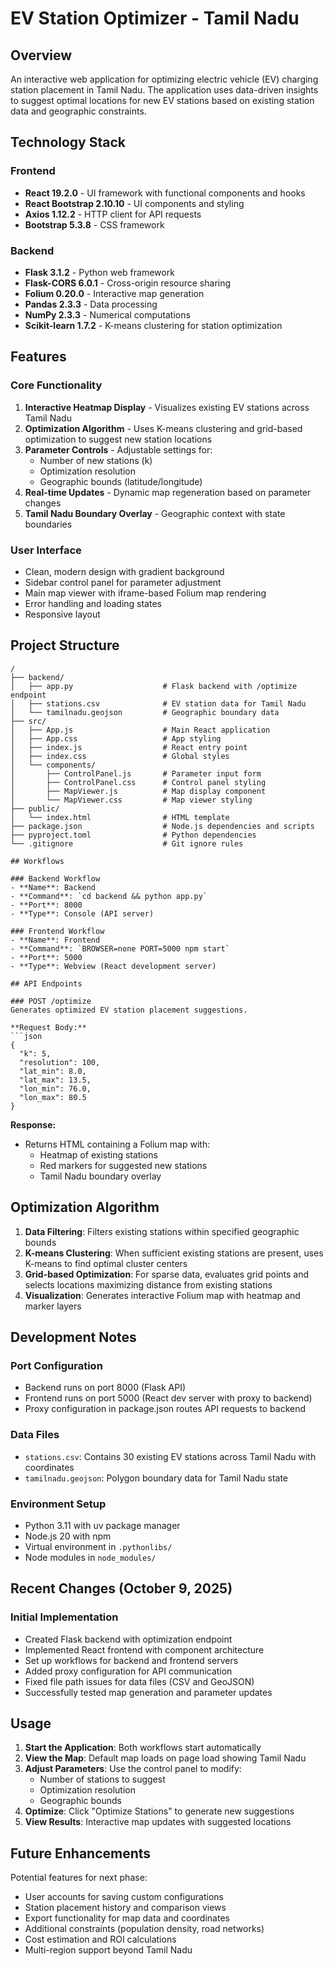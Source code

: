 # EV Station Optimizer - Tamil Nadu

## Overview
An interactive web application for optimizing electric vehicle (EV) charging station placement in Tamil Nadu. The application uses data-driven insights to suggest optimal locations for new EV stations based on existing station data and geographic constraints.

## Technology Stack

### Frontend
- **React 19.2.0** - UI framework with functional components and hooks
- **React Bootstrap 2.10.10** - UI components and styling
- **Axios 1.12.2** - HTTP client for API requests
- **Bootstrap 5.3.8** - CSS framework

### Backend
- **Flask 3.1.2** - Python web framework
- **Flask-CORS 6.0.1** - Cross-origin resource sharing
- **Folium 0.20.0** - Interactive map generation
- **Pandas 2.3.3** - Data processing
- **NumPy 2.3.3** - Numerical computations
- **Scikit-learn 1.7.2** - K-means clustering for station optimization

## Features

### Core Functionality
1. **Interactive Heatmap Display** - Visualizes existing EV stations across Tamil Nadu
2. **Optimization Algorithm** - Uses K-means clustering and grid-based optimization to suggest new station locations
3. **Parameter Controls** - Adjustable settings for:
   - Number of new stations (k)
   - Optimization resolution
   - Geographic bounds (latitude/longitude)
4. **Real-time Updates** - Dynamic map regeneration based on parameter changes
5. **Tamil Nadu Boundary Overlay** - Geographic context with state boundaries

### User Interface
- Clean, modern design with gradient background
- Sidebar control panel for parameter adjustment
- Main map viewer with iframe-based Folium map rendering
- Error handling and loading states
- Responsive layout

## Project Structure

```
/
├── backend/
│   ├── app.py                    # Flask backend with /optimize endpoint
│   ├── stations.csv              # EV station data for Tamil Nadu
│   └── tamilnadu.geojson         # Geographic boundary data
├── src/
│   ├── App.js                    # Main React application
│   ├── App.css                   # App styling
│   ├── index.js                  # React entry point
│   ├── index.css                 # Global styles
│   └── components/
│       ├── ControlPanel.js       # Parameter input form
│       ├── ControlPanel.css      # Control panel styling
│       ├── MapViewer.js          # Map display component
│       └── MapViewer.css         # Map viewer styling
├── public/
│   └── index.html                # HTML template
├── package.json                  # Node.js dependencies and scripts
├── pyproject.toml                # Python dependencies
└── .gitignore                    # Git ignore rules

## Workflows

### Backend Workflow
- **Name**: Backend
- **Command**: `cd backend && python app.py`
- **Port**: 8000
- **Type**: Console (API server)

### Frontend Workflow
- **Name**: Frontend
- **Command**: `BROWSER=none PORT=5000 npm start`
- **Port**: 5000
- **Type**: Webview (React development server)

## API Endpoints

### POST /optimize
Generates optimized EV station placement suggestions.

**Request Body:**
```json
{
  "k": 5,
  "resolution": 100,
  "lat_min": 8.0,
  "lat_max": 13.5,
  "lon_min": 76.0,
  "lon_max": 80.5
}
```

**Response:**
- Returns HTML containing a Folium map with:
  - Heatmap of existing stations
  - Red markers for suggested new stations
  - Tamil Nadu boundary overlay

## Optimization Algorithm

1. **Data Filtering**: Filters existing stations within specified geographic bounds
2. **K-means Clustering**: When sufficient existing stations are present, uses K-means to find optimal cluster centers
3. **Grid-based Optimization**: For sparse data, evaluates grid points and selects locations maximizing distance from existing stations
4. **Visualization**: Generates interactive Folium map with heatmap and marker layers

## Development Notes

### Port Configuration
- Backend runs on port 8000 (Flask API)
- Frontend runs on port 5000 (React dev server with proxy to backend)
- Proxy configuration in package.json routes API requests to backend

### Data Files
- `stations.csv`: Contains 30 existing EV stations across Tamil Nadu with coordinates
- `tamilnadu.geojson`: Polygon boundary data for Tamil Nadu state

### Environment Setup
- Python 3.11 with uv package manager
- Node.js 20 with npm
- Virtual environment in `.pythonlibs/`
- Node modules in `node_modules/`

## Recent Changes (October 9, 2025)

### Initial Implementation
- Created Flask backend with optimization endpoint
- Implemented React frontend with component architecture
- Set up workflows for backend and frontend servers
- Added proxy configuration for API communication
- Fixed file path issues for data files (CSV and GeoJSON)
- Successfully tested map generation and parameter updates

## Usage

1. **Start the Application**: Both workflows start automatically
2. **View the Map**: Default map loads on page load showing Tamil Nadu
3. **Adjust Parameters**: Use the control panel to modify:
   - Number of stations to suggest
   - Optimization resolution
   - Geographic bounds
4. **Optimize**: Click "Optimize Stations" to generate new suggestions
5. **View Results**: Interactive map updates with suggested locations

## Future Enhancements

Potential features for next phase:
- User accounts for saving custom configurations
- Station placement history and comparison views
- Export functionality for map data and coordinates
- Additional constraints (population density, road networks)
- Cost estimation and ROI calculations
- Multi-region support beyond Tamil Nadu
